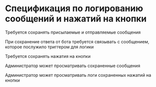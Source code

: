 <!---
The MIT License (MIT).

Copyright (c) 2018-2024 Almaz Ilaletdinov <a.ilaletdinov@yandex.ru>

Permission is hereby granted, free of charge, to any person obtaining a copy
of this software and associated documentation files (the "Software"), to deal
in the Software without restriction, including without limitation the rights
to use, copy, modify, merge, publish, distribute, sublicense, and/or sell
copies of the Software, and to permit persons to whom the Software is
furnished to do so, subject to the following conditions:

The above copyright notice and this permission notice shall be included in all
copies or substantial portions of the Software.

THE SOFTWARE IS PROVIDED "AS IS", WITHOUT WARRANTY OF ANY KIND,
EXPRESS OR IMPLIED, INCLUDING BUT NOT LIMITED TO THE WARRANTIES OF
MERCHANTABILITY, FITNESS FOR A PARTICULAR PURPOSE AND NONINFRINGEMENT.
IN NO EVENT SHALL THE AUTHORS OR COPYRIGHT HOLDERS BE LIABLE FOR ANY CLAIM,
DAMAGES OR OTHER LIABILITY, WHETHER IN AN ACTION OF CONTRACT, TORT OR
OTHERWISE, ARISING FROM, OUT OF OR IN CONNECTION WITH THE SOFTWARE OR THE USE
OR OTHER DEALINGS IN THE SOFTWARE.
-->
# Спецификация по логированию сообщений и нажатий на кнопки

Требуется сохранять присылаемые и отправляемые сообщения

При сохранение ответа от бота требуется связывать с сообщением, которое послужило триггером для логики

Требуется сохранять нажатия на кнопки

Администратор может просматривать сохраненные сообщения

Администратор может просматривать логи сохраненных нажатий на кнопки
